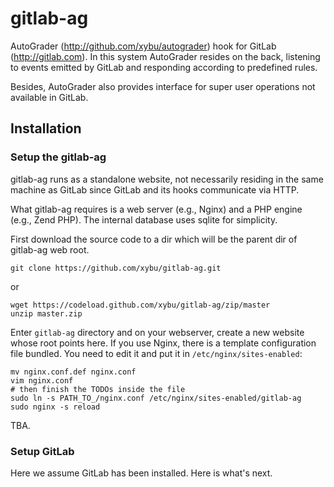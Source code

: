 # gitlab-ag

AutoGrader (http://github.com/xybu/autograder) hook for GitLab (http://gitlab.com). In this system AutoGrader resides on the back, listening to events emitted by GitLab and responding according to predefined rules.

Besides, AutoGrader also provides interface for super user operations not available in GitLab.

## Installation

### Setup the gitlab-ag

gitlab-ag runs as a standalone website, not necessarily residing in the same machine as GitLab since GitLab and its hooks communicate via HTTP. 

What gitlab-ag requires is a web server (e.g., Nginx) and a PHP engine (e.g., Zend PHP). The internal database uses sqlite for simplicity.

First download the source code to a dir which will be the parent dir of gitlab-ag web root.

```
git clone https://github.com/xybu/gitlab-ag.git
```
or
```
wget https://codeload.github.com/xybu/gitlab-ag/zip/master
unzip master.zip
```

Enter `gitlab-ag` directory and on your webserver, create a new website whose root points here. If you use Nginx, there is a template configuration file bundled. You need to edit it and put it in `/etc/nginx/sites-enabled`:

```
mv nginx.conf.def nginx.conf
vim nginx.conf
# then finish the TODOs inside the file
sudo ln -s PATH_TO_/nginx.conf /etc/nginx/sites-enabled/gitlab-ag
sudo nginx -s reload
```

TBA.

### Setup GitLab

Here we assume GitLab has been installed. Here is what's next.
